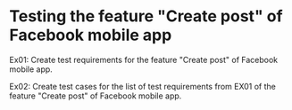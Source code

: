 # Testing the feature "Create post" of Facebook mobile app
Ex01: Create test requirements for the feature "Create post" of Facebook mobile app.

Ex02: Create test cases for the list of test requirements from EX01 of the feature "Create post" of Facebook mobile app.
